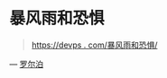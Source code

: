# 暴风雨和恐惧

> [https://devps . com/暴风雨和恐惧/](https://devops.com/sturm-und-angst/)

— [罗尔泊](https://devops.com/author/breselman/)